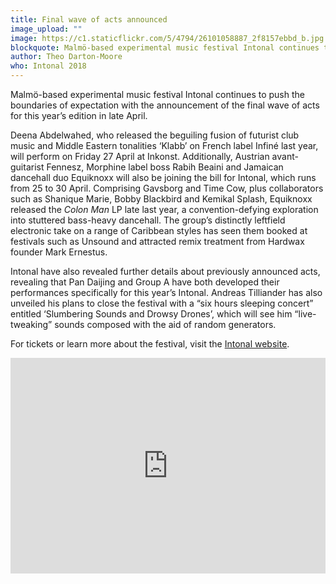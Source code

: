 ```yaml
---
title: Final wave of acts announced
image_upload: ""
image: https://c1.staticflickr.com/5/4794/26101058887_2f8157ebbd_b.jpg
blockquote: Malmö-based experimental music festival Intonal continues to push the boundaries of expectation with the announcement of the final wave of acts for this year’s edition in late April.
author: Theo Darton-Moore
who: Intonal 2018
---
```

Malmö-based experimental music festival Intonal continues to push the boundaries of expectation with the announcement of the final wave of acts for this year’s edition in late April.

Deena Abdelwahed, who released the beguiling fusion of futurist club music and Middle Eastern tonalities ‘Klabb’ on French label Infiné last year, will perform on Friday 27 April at Inkonst. Additionally, Austrian avant-guitarist Fennesz, Morphine label boss Rabih Beaini and Jamaican dancehall duo Equiknoxx will also be joining the bill for Intonal, which runs from 25 to 30 April. Comprising Gavsborg and Time Cow, plus collaborators such as Shanique Marie, Bobby Blackbird and Kemikal Splash, Equiknoxx released the _Colon Man_ LP late last year, a convention-defying exploration into stuttered bass-heavy dancehall. The group’s distinctly leftfield electronic take on a range of Caribbean styles has seen them booked at festivals such as Unsound and attracted remix treatment from Hardwax founder Mark Ernestus. 

Intonal have also revealed further details about previously announced acts, revealing that Pan Daijing and Group A have both developed their performances specifically for this year’s Intonal. Andreas Tilliander has also unveiled his plans to close the festival with a “six hours sleeping concert” entitled ‘Slumbering Sounds and Drowsy Drones’, which will see him “live-tweaking” sounds composed with the aid of random generators.

For tickets or learn more about the festival, visit the [Intonal website](http://www.intonalfestival.com/).

<iframe width="100%" height="345" src="https://www.youtube.com/embed/xBcX2lDXCo4?rel=0&controls=0&showinfo=0" frameborder="0" allow="autoplay; encrypted-media" allowfullscreen></iframe>